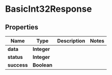 

# BasicInt32Response


## Properties

| Name | Type | Description | Notes |
|------------ | ------------- | ------------- | -------------|
|**data** | **Integer** |  |  |
|**status** | **Integer** |  |  |
|**success** | **Boolean** |  |  |



